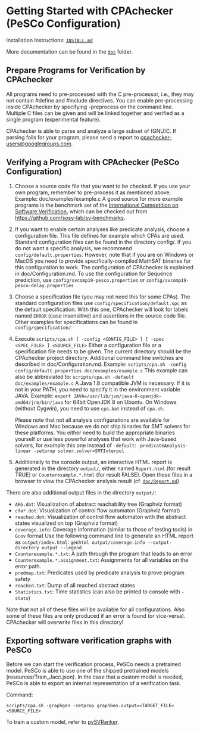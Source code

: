 Getting Started with CPAchecker (PeSCo Configuration)
======================================================

Installation Instructions:  [`INSTALL.md`](INSTALL.md)

More documentation can be found in the [`doc`](doc) folder.

Prepare Programs for Verification by CPAchecker
-----------------------------------------------

All programs need to pre-processed with the C pre-processor,
i.e., they may not contain #define and #include directives.
You can enable pre-processing inside CPAchecker
by specifying -preprocess on the command line.
Multiple C files can be given and will be linked together
and verified as a single program (experimental feature).

CPAchecker is able to parse and analyze a large subset of (GNU)C.
If parsing fails for your program, please send a report to
cpachecker-users@googlegroups.com.

Verifying a Program with CPAchecker (PeSCo Configuration)
----------------------------------------------------------

1. Choose a source code file that you want to be checked.
   If you use your own program, remember to pre-process it as mentioned above.
   Example: doc/examples/example.c
   A good source for more example programs is the benchmark set of the
   [International Competition on Software Verification](http://sv-comp.sosy-lab.org/),
   which can be checked out from https://github.com/sosy-lab/sv-benchmarks.

2. If you want to enable certain analyses like predicate analysis,
   choose a configuration file. This file defines for example which CPAs are used.
   Standard configuration files can be found in the directory config/.
   If you do not want a specific analysis,
   we recommend `config/default.properties`.
   However, note that if you are on Windows or MacOS
   you need to provide specifically-compiled MathSAT binaries
   for this configuration to work.
   The configuration of CPAchecker is explained in doc/Configuration.md.
   To use the configuration for Sequence prediction,
   use `config/svcomp19-pesco.properties` or `config/svcomp19-pesco-delay.properties`

3. Choose a specification file (you may not need this for some CPAs).
   The standard configuration files use `config/specification/default.spc`
   as the default specification. With this one, CPAchecker will look for labels
   named `ERROR` (case insensitive) and assertions in the source code file.
   Other examples for specifications can be found in `config/specification/`

4. Execute `scripts/cpa.sh [ -config <CONFIG_FILE> ] [ -spec <SPEC_FILE> ] <SOURCE_FILE>`
   Either a configuration file or a specification file needs to be given.
   The current directory should be the CPAchecker project directory.
   Additional command line switches are described in doc/Configuration.md.
   Example: `scripts/cpa.sh -config config/default.properties doc/examples/example.c`
   This example can also be abbreviated to:
   `scripts/cpa.sh -default doc/examples/example.c`
   A Java 1.8 compatible JVM is necessary. If it is not in your PATH,
   you need to specify it in the environment variable JAVA.
   Example: `export JAVA=/usr/lib/jvm/java-8-openjdk-amd64/jre/bin/java`
   for 64bit OpenJDK 8 on Ubuntu.
   On Windows (without Cygwin), you need to use `cpa.bat` instead of `cpa.sh`.

   Please note that not all analysis configurations are available for Windows and Mac
   because we do not ship binaries for SMT solvers for these platforms.
   You either need to build the appropriate binaries yourself
   or use less powerful analyses that work with Java-based solvers,
   for example this one instead of `-default`:
   `-predicateAnalysis-linear -setprop solver.solver=SMTInterpol`

5. Additionally to the console output,
   an interactive HTML report is generated in the directory `output/`,
   either named `Report.html` (for result TRUE) or `Counterexample.*.html` (for result FALSE).
   Open these files in a browser to view the CPAchecker analysis result
   (cf. [`doc/Report.md`](doc/Report.md))

There are also additional output files in the directory `output/`:

 - `ARG.dot`: Visualization of abstract reachability tree (Graphviz format)
 - `cfa*.dot`: Visualization of control flow automaton (Graphviz format)
 - `reached.dot`: Visualization of control flow automaton with the abstract
    states visualized on top (Graphviz format)
 - `coverage.info`: Coverage information (similar to those of testing tools) in `Gcov` format
       Use the following command line to generate an HTML report as `output/index.html`:
       `genhtml output/coverage.info --output-directory output --legend`
 - `Counterexample.*.txt`: A path through the program that leads to an error
 - `Counterexample.*.assignment.txt`: Assignments for all variables on the error path.
 - `predmap.txt`: Predicates used by predicate analysis to prove program safety
 - `reached.txt`: Dump of all reached abstract states
 - `Statistics.txt`: Time statistics (can also be printed to console with `-stats`)

Note that not all of these files will be available for all configurations.
Also some of these files are only produced if an error is found (or vice-versa).
CPAchecker will overwrite files in this directory!

## Exporting software verification graphs with  PeSCo
Before we can start the verification process, PeSCo needs a pretrained model.
PeSCo is able to use one of the shipped pretrained models (resources/Train_Jacc.json).
In the case that a custom model is needed, PeSCo is able to export an internal 
representation of a verification task.

Command:
```commandline
scripts/cpa.sh -graphgen -setprop graphGen.output=<TARGET_FILE> <SOURCE_FILE>
```

To train a custom model, refer to [pySVRanker](https://github.com/cedricrupb/pySVRanker).